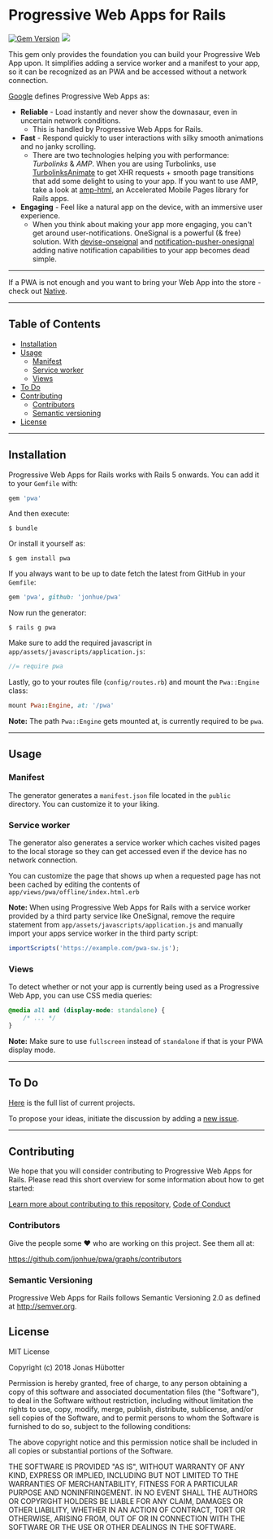 # Progressive Web Apps for Rails

[![Gem Version](https://badge.fury.io/rb/pwa.svg)](https://badge.fury.io/rb/pwa) <img src="https://travis-ci.org/jonhue/pwa.svg?branch=master" />

This gem only provides the foundation you can build your Progressive Web App upon. It simplifies adding a service worker and a manifest to your app, so it can be recognized as an PWA and be accessed without a network connection.

[Google](https://developers.google.com/web/progressive-web-apps/) defines Progressive Web Apps as:

* **Reliable** - Load instantly and never show the downasaur, even in uncertain network conditions.
    * This is handled by Progressive Web Apps for Rails.
* **Fast** - Respond quickly to user interactions with silky smooth animations and no janky scrolling.
    * There are two technologies helping you with performance: *Turbolinks* & *AMP*. When you are using Turbolinks, use [TurbolinksAnimate](https://github.com/jonhue/turbolinks-animate) to get XHR requests + smooth page transitions that add some delight to using to your app. If you want to use AMP, take a look at [amp-html](https://github.com/jonhue/amp-html), an Accelerated Mobile Pages library for Rails apps.
* **Engaging** - Feel like a natural app on the device, with an immersive user experience.
    * When you think about making your app more engaging, you can't get around user-notifications. OneSignal is a powerful (& free) solution. With [devise-onseignal](https://github.com/jonhue/devise-onesignal) and [notification-pusher-onesignal](https://github.com/jonhue/notifications-rails/tree/master/notification-pusher/notification-pusher-onesignal) adding native notification capabilities to your app becomes dead simple.

---

If a PWA is not enough and you want to bring your Web App into the store - check out [Native](https://github.com/NativeGap/native-rails).

---

## Table of Contents

* [Installation](#installation)
* [Usage](#usage)
    * [Manifest](#manifest)
    * [Service worker](#service-worker)
    * [Views](#views)
* [To Do](#to-do)
* [Contributing](#contributing)
    * [Contributors](#contributors)
    * [Semantic versioning](#semantic-versioning)
* [License](#license)

---

## Installation

Progressive Web Apps for Rails works with Rails 5 onwards. You can add it to your `Gemfile` with:

```ruby
gem 'pwa'
```

And then execute:

    $ bundle

Or install it yourself as:

    $ gem install pwa

If you always want to be up to date fetch the latest from GitHub in your `Gemfile`:

```ruby
gem 'pwa', github: 'jonhue/pwa'
```

Now run the generator:

    $ rails g pwa

Make sure to add the required javascript in `app/assets/javascripts/application.js`:

```js
//= require pwa
```

Lastly, go to your routes file (`config/routes.rb`) and mount the `Pwa::Engine` class:

```ruby
mount Pwa::Engine, at: '/pwa'
```

**Note:** The path `Pwa::Engine` gets mounted at, is currently required to be `pwa`.

---

## Usage

### Manifest

The generator generates a `manifest.json` file located in the `public` directory. You can customize it to your liking.

### Service worker

The generator also generates a service worker which caches visited pages to the local storage so they can get accessed even if the device has no network connection.

You can customize the page that shows up when a requested page has not been cached by editing the contents of `app/views/pwa/offline/index.html.erb`

**Note:** When using Progressive Web Apps for Rails with a service worker provided by a third party service like OneSignal, remove the require statement from `app/assets/javascripts/application.js` and manually import your apps service worker in the third party script:

```js
importScripts('https://example.com/pwa-sw.js');
```

### Views

To detect whether or not your app is currently being used as a Progressive Web App, you can use CSS media queries:

```css
@media all and (display-mode: standalone) {
    /* ... */
}
```

**Note:** Make sure to use `fullscreen` instead of `standalone` if that is your PWA display mode.

---

## To Do

[Here](https://github.com/jonhue/pwa/projects/1) is the full list of current projects.

To propose your ideas, initiate the discussion by adding a [new issue](https://github.com/jonhue/pwa/issues/new).

---

## Contributing

We hope that you will consider contributing to Progressive Web Apps for Rails. Please read this short overview for some information about how to get started:

[Learn more about contributing to this repository](CONTRIBUTING.md), [Code of Conduct](CODE_OF_CONDUCT.md)

### Contributors

Give the people some :heart: who are working on this project. See them all at:

https://github.com/jonhue/pwa/graphs/contributors

### Semantic Versioning

Progressive Web Apps for Rails follows Semantic Versioning 2.0 as defined at http://semver.org.

## License

MIT License

Copyright (c) 2018 Jonas Hübotter

Permission is hereby granted, free of charge, to any person obtaining a copy
of this software and associated documentation files (the "Software"), to deal
in the Software without restriction, including without limitation the rights
to use, copy, modify, merge, publish, distribute, sublicense, and/or sell
copies of the Software, and to permit persons to whom the Software is
furnished to do so, subject to the following conditions:

The above copyright notice and this permission notice shall be included in all
copies or substantial portions of the Software.

THE SOFTWARE IS PROVIDED "AS IS", WITHOUT WARRANTY OF ANY KIND, EXPRESS OR
IMPLIED, INCLUDING BUT NOT LIMITED TO THE WARRANTIES OF MERCHANTABILITY,
FITNESS FOR A PARTICULAR PURPOSE AND NONINFRINGEMENT. IN NO EVENT SHALL THE
AUTHORS OR COPYRIGHT HOLDERS BE LIABLE FOR ANY CLAIM, DAMAGES OR OTHER
LIABILITY, WHETHER IN AN ACTION OF CONTRACT, TORT OR OTHERWISE, ARISING FROM,
OUT OF OR IN CONNECTION WITH THE SOFTWARE OR THE USE OR OTHER DEALINGS IN THE
SOFTWARE.
